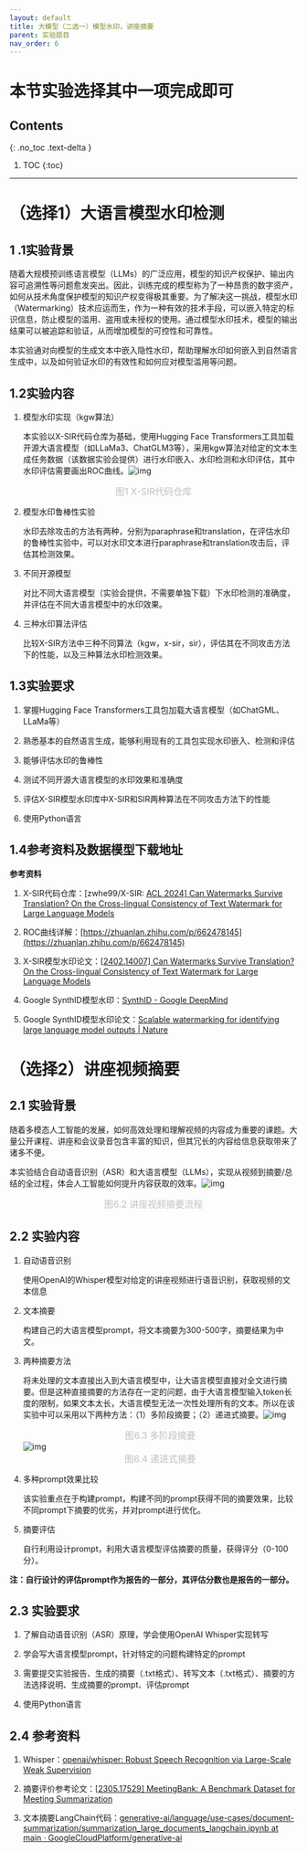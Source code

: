 ```yaml
---
layout: default
title: 大模型（二选一）模型水印，讲座摘要
parent: 实验题目
nav_order: 6
---
```

# 本节实验选择其中一项完成即可

## Contents
{: .no_toc .text-delta }

1. TOC
{:toc}

---

# （选择1）大语言模型水印检测

## 1 .1实验背景

随着大规模预训练语言模型（LLMs）的广泛应用，模型的知识产权保护、输出内容可追溯性等问题愈发突出。因此，训练完成的模型称为了一种昂贵的数字资产，如何从技术角度保护模型的知识产权变得极其重要。为了解决这一挑战，模型水印（Watermarking）技术应运而生，作为一种有效的技术手段，可以嵌入特定的标识信息，防止模型的滥用、盗用或未授权的使用。通过模型水印技术，模型的输出结果可以被追踪和验证，从而增加模型的可控性和可靠性。

本实验通对向模型的生成文本中嵌入隐性水印，帮助理解水印如何嵌入到自然语言生成中，以及如何验证水印的有效性和如何应对模型滥用等问题。

## 1.2实验内容

1. 模型水印实现（kgw算法）

   本实验以X-SIR代码仓库为基础，使用Hugging Face Transformers工具加载开源大语言模型（如LLaMa3、ChatGLM3等），采用kgw算法对给定的文本生成任务数据（该数据实验会提供）进行水印嵌入、水印检测和水印评估，其中水印评估需要画出ROC曲线。![img](../assets/images/llmExp/XSIR.png)

<center style="font-size:16px;color:#C0C0C0;">图1 X-SIR代码仓库</center> 

2. 模型水印鲁棒性实验

   水印去除攻击的方法有两种，分别为paraphrase和translation，在评估水印的鲁棒性实验中，可以对水印文本进行paraphrase和translation攻击后，评估其检测效果。

3. 不同开源模型

   对比不同大语言模型（实验会提供，不需要单独下载）下水印检测的准确度，并评估在不同大语言模型中的水印效果。

4. 三种水印算法评估

   比较X-SIR方法中三种不同算法（kgw，x-sir，sir），评估其在不同攻击方法下的性能，以及三种算法水印检测效果。 

## 1.3实验要求

1. 掌握Hugging Face Transformers工具包加载大语言模型（如ChatGML、LLaMa等）

2. 熟悉基本的自然语言生成，能够利用现有的工具包实现水印嵌入、检测和评估

3. 能够评估水印的鲁棒性

4.   测试不同开源大语言模型的水印效果和准确度

5.   评估X-SIR模型水印库中X-SIR和SIR两种算法在不同攻击方法下的性能

6.   使用Python语言

## 1.4参考资料及数据模型下载地址

**参考资料**

1. X-SIR代码仓库：[zwhe99/X-SIR: [ACL 2024\] Can Watermarks Survive Translation? On the Cross-lingual Consistency of Text Watermark for Large Language Models](https://github.com/zwhe99/X-SIR)

2.   ROC曲线详解：[https://zhuanlan.zhihu.com/p/662478145](https://zhuanlan.zhihu.com/p/662478145)

3.   X-SIR模型水印论文：[[2402.14007\] Can Watermarks Survive Translation? On the Cross-lingual Consistency of Text Watermark for Large Language Models](https://arxiv.org/abs/2402.14007)

4. Google SynthID模型水印：[SynthID - Google DeepMind](https://deepmind.google/technologies/synthid/)

5.   Google SynthID模型水印论文：[Scalable watermarking for identifying large language model outputs | Nature](https://www.nature.com/articles/s41586-024-08025-4)

# （选择2）讲座视频摘要

## 2.1    实验背景

随着多模态人工智能的发展，如何高效处理和理解视频的内容成为重要的课题。大量公开课程、讲座和会议录音包含丰富的知识，但其冗长的内容给信息获取带来了诸多不便。

本实验结合自动语音识别（ASR）和大语言模型（LLMs），实现从视频到摘要/总结的全过程，体会人工智能如何提升内容获取的效率。![img](../assets/images/llmExp/SummaryProcess.png)

<center style="font-size:16px;color:#C0C0C0;">图6.2 讲座视频摘要流程</center> 

## 2.2    实验内容

1. 自动语音识别

   使用OpenAI的Whisper模型对给定的讲座视频进行语音识别，获取视频的文本信息

2. 文本摘要

   构建自己的大语言模型prompt，将文本摘要为300-500字，摘要结果为中文。

3. 两种摘要方法

   将未处理的文本直接出入到大语言模型中，让大语言模型直接对全文进行摘要。但是这种直接摘要的方法存在一定的问题，由于大语言模型输入token长度的限制，如果文本太长，大语言模型无法一次性处理所有的文本。所以在该实验中可以采用以下两种方法：（1）多阶段摘要；（2）递进式摘要。![img](../assets/images/llmExp/MultiStageSummary.png)<center style="font-size:16px;color:#C0C0C0;">图6.3 多阶段摘要</center> ![img](images/ProgressiveSummary.png)<center style="font-size:16px;color:#C0C0C0;">图6.4 递进式摘要</center> 

4. 多种prompt效果比较

   该实验重点在于构建prompt，构建不同的prompt获得不同的摘要效果，比较不同prompt下摘要的优劣，并对prompt进行优化。

5. 摘要评估

   自行利用设计prompt，利用大语言模型评估摘要的质量，获得评分（0-100分）。

**注：自行设计的评估prompt作为报告的一部分，其评估分数也是报告的一部分。**

## 2.3    实验要求

1. 了解自动语音识别（ASR）原理，学会使用OpenAI Whisper实现转写

2. 学会写大语言模型prompt，针对特定的问题构建特定的prompt

3. 需要提交实验报告、生成的摘要（.txt格式）、转写文本（.txt格式）、摘要的方法选择说明、生成摘要的prompt、评估prompt

4. 使用Python语言

## 2.4    参考资料

1. Whisper：[openai/whisper: Robust Speech Recognition via Large-Scale Weak Supervision](https://github.com/openai/whisper)

2. 摘要评价参考论文：[[2305.17529\] MeetingBank: A Benchmark Dataset for Meeting Summarization](https://arxiv.org/abs/2305.17529)

3. 文本摘要LangChain代码：[generative-ai/language/use-cases/document-summarization/summarization_large_documents_langchain.ipynb at main · GoogleCloudPlatform/generative-ai](https://github.com/GoogleCloudPlatform/generative-ai/blob/main/language/use-cases/document-summarization/summarization_large_documents_langchain.ipynb)
